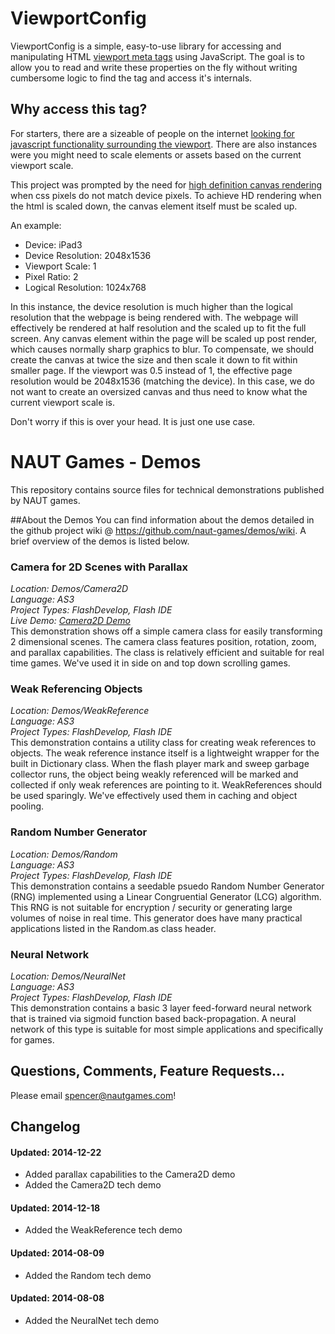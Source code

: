 # ViewportConfig #

ViewportConfig is a simple, easy-to-use library for accessing and manipulating HTML [viewport meta tags](http://www.w3schools.com/css/css_rwd_viewport.asp) using JavaScript. The goal is to allow you to read and write these properties on the fly without writing cumbersome logic to find the tag and access it's internals. 

## Why access this tag? ##
For starters, there are a sizeable of people on the internet [looking for javascript functionality surrounding the viewport](https://www.google.com/webhp?sourceid=chrome-instant&ion=1&espv=2&ie=UTF-8#q=get+viewport+scale). There are also instances were you might need to scale elements or assets based on the current viewport scale. 

This project was prompted by the need for [high definition canvas rendering](http://www.html5rocks.com/en/tutorials/canvas/hidpi/) when css pixels do not match device pixels. To achieve HD rendering when the html is scaled down, the canvas element itself must be scaled up.

An example:
- Device: iPad3
- Device Resolution: 2048x1536
- Viewport Scale: 1
- Pixel Ratio: 2
- Logical Resolution: 1024x768

In this instance, the device resolution is much higher than the logical resolution that the webpage is being rendered with. The webpage will effectively be rendered at half resolution and the scaled up to fit the full screen. Any canvas element within the page will be scaled up post render, which causes normally sharp graphics to blur. To compensate, we should create the canvas at twice the size and then scale it down to fit within smaller page. If the viewport was 0.5 instead of 1, the effective page resolution would be 2048x1536 (matching the device). In this case, we do not want to create an oversized canvas and thus need to know what the current viewport scale is.

Don't worry if this is over your head. It is just one use case.







NAUT Games - Demos
=====

This repository contains source files for technical demonstrations published by NAUT games. 

##About the Demos
You can find information about the demos detailed in the github project wiki @ https://github.com/naut-games/demos/wiki. A brief overview of the demos is listed below.

### Camera for 2D Scenes with Parallax
_Location: Demos/Camera2D_<br/>
_Language: AS3_<br/>
_Project Types: FlashDevelop, Flash IDE_<br/>
_Live Demo: [Camera2D Demo](http://tech.nautgames.com/demos/camera2d/)_<br/>
This demonstration shows off a simple camera class for easily transforming 2 dimensional scenes. The camera class features position, rotation, zoom, and parallax capabilities. The class is relatively efficient and suitable for real time games. We've used it in side on and top down scrolling games.

### Weak Referencing Objects
_Location: Demos/WeakReference_<br/>
_Language: AS3_<br/>
_Project Types: FlashDevelop, Flash IDE_<br/>
This demonstration contains a utility class for creating weak references to objects. The weak reference instance itself is a lightweight wrapper for the built in Dictionary class. When the flash player mark and sweep garbage collector runs, the object being weakly referenced will be marked and collected if only weak references are pointing to it. WeakReferences should be used sparingly. We've effectively used them in caching and object pooling.

### Random Number Generator
_Location: Demos/Random_<br/>
_Language: AS3_<br/>
_Project Types: FlashDevelop, Flash IDE_<br/>
This demonstration contains a seedable psuedo Random Number Generator (RNG) implemented using a Linear Congruential Generator (LCG) algorithm. This RNG is not suitable for encryption / security or generating large volumes of noise in real time. This generator does have many practical applications listed in the Random.as class header.

### Neural Network
_Location: Demos/NeuralNet_<br/>
_Language: AS3_<br/>
_Project Types: FlashDevelop, Flash IDE_<br/>
This demonstration contains a basic 3 layer feed-forward neural network that is trained via sigmoid function based back-propagation. A neural network of this type is suitable for most simple applications and specifically for games.

## Questions, Comments, Feature Requests...
Please email spencer@nautgames.com!

## Changelog
#### Updated: 2014-12-22
 * Added parallax capabilities to the Camera2D demo
 * Added the Camera2D tech demo

#### Updated: 2014-12-18
 * Added the WeakReference tech demo

#### Updated: 2014-08-09
 * Added the Random tech demo

#### Updated: 2014-08-08
 * Added the NeuralNet tech demo
